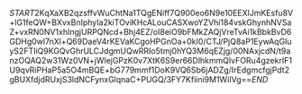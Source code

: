 $START$2KqXaXB2qzsffvWuChtNa1TQgENiff7Q900eo6N9e10EEXlJmKEsfu8V+lG1feQW+BXvxBnIphyIa2kiTOviKHcALouCASXwoYZVhi184vskGhynhNVSaZ+vxRN0NV1xhIngjURPQNcd+Bhj4EZ/oI8eiO9bFMkZAQjVreTvAi1kBbkBvD6GDHg0wl7nXl+Q69DaeV4rKEVaKCgoHPGnOa+0kI0/CTJ/PjQ8aP1EywAqGIuyS2FTIiQ9KGQvGhrULCJdgmUQwRRIo5tmj0hYQ3M6qEZjg/00NAxjcdN/t9anzOQAQ2w31Wz0VN+jWlejGPzK0v7XtK6S9er66DlhkmmQlvFORu4gzekrIF1U9qvRiPHaP5a5O4mBQE+bG779mmf1DoK9VQ6Sb6jADZg/IrEdgmcfgjPdt2gBUXfdjdRUxjS3ldNCFynxGlqnaC+PUGQ/3FY7Kfiini9M1WiIVg==$END$